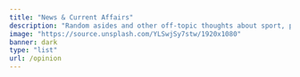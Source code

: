 ```yaml
---
title: "News & Current Affairs"
description: "Random asides and other off-topic thoughts about sport, politics and global affairs"
image: "https://source.unsplash.com/YLSwjSy7stw/1920x1080"
banner: dark
type: "list"
url: /opinion
---
```


